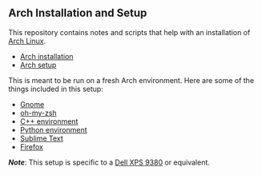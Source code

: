 ## Arch Installation and Setup

This repository contains notes and scripts that help with an installation of [Arch Linux][arch].

- [Arch installation][archinstall]
- [Arch setup][archsetup]

This is meant to be run on a fresh Arch environment. Here are some of the things included in this setup:

- [Gnome][gnome]
- [oh-my-zsh][omz]
- [C++ environment][cpp]
- [Python environment][python]
- [Sublime Text][subl]
- [Firefox][firefox]

_**Note**_: This setup is specific to a [Dell XPS 9380][dell] or equivalent.

[arch]:https://www.archlinux.org/
[archinstall]:./install.md
[archsetup]:./setup.sh
[gnome]:https://www.gnome.org
[omz]:https://ohmyz.sh/
[cpp]:https://en.wikipedia.org/wiki/C%2B%2B
[python]:https://www.python.org/
[subl]:https://www.sublimetext.com/
[firefox]:https://www.mozilla.org/en-US/firefox/new/
[dell]:https://wiki.archlinux.org/index.php/Dell_XPS_13_(9370)
